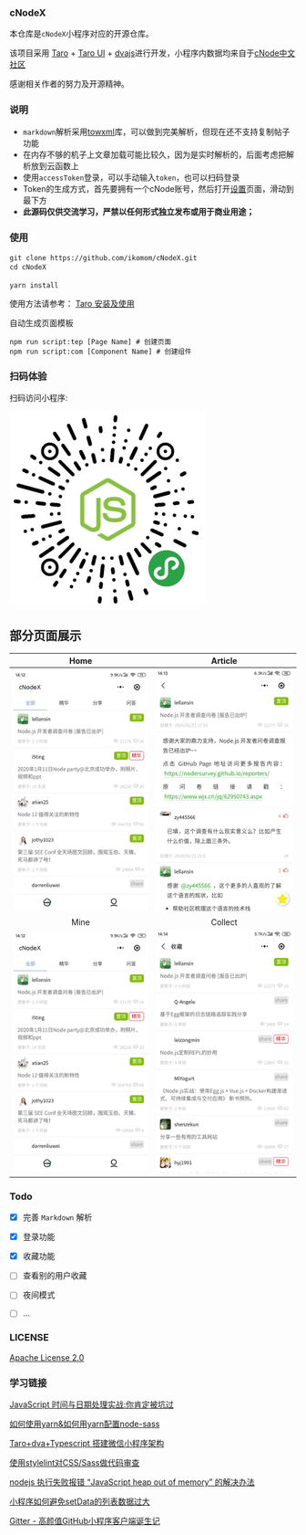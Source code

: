 ### cNodeX

本仓库是`cNodeX`小程序对应的开源仓库。

该项目采用 [Taro](https://taro.aotu.io/) + [Taro UI](https://taro-ui.aotu.io)  + [dvajs](https://dvajs.com/)进行开发，小程序内数据均来自于[cNode中文社区](https://cnodejs.org/api)


感谢相关作者的努力及开源精神。

### 说明

- `markdown`解析采用[towxml](https://github.com/sbfkcel/towxml)库，可以做到完美解析，但现在还不支持复制帖子功能
- 在内存不够的机子上文章加载可能比较久，因为是实时解析的，后面考虑把解析放到云函数上
- 使用`accessToken`登录，可以手动输入`token`，也可以扫码登录
- Token的生成方式，首先要拥有一个cNode账号，然后打开[设置](https://cnodejs.org/setting)页面，滑动到最下方
- **此源码仅供交流学习，严禁以任何形式独立发布或用于商业用途；**

### 使用

``` 
git clone https://github.com/ikomom/cNodeX.git
cd cNodeX

yarn install
```

使用方法请参考：
[Taro 安装及使用](https://nervjs.github.io/taro/docs/GETTING-STARTED.html)

自动生成页面模板
```
npm run script:tep [Page Name] # 创建页面
npm run script:com [Component Name] # 创建组件
```

### 扫码体验

扫码访问小程序:

![Gitter](./img/cnodx.jpg)

## 部分页面展示
|Home|Article|
| :---: | :---: |
|![首页](./img/Home.jpg) | ![文章](./img/article.jpg)|
|Mine|Collect|
|![我的](./img/Home.jpg) | ![收藏](./img/collect.jpg)|

### Todo

- [x] 完善 `Markdown` 解析
- [x] 登录功能
- [x] 收藏功能
- [ ] 查看别的用户收藏
- [ ] 夜间模式
- [ ] ...


### LICENSE

[Apache License 2.0](./LICENSE)

### 学习链接

[JavaScript 时间与日期处理实战:你肯定被坑过](https://segmentfault.com/a/1190000007581722)

[如何使用yarn&如何用yarn配置node-sass](https://www.jianshu.com/p/b37aa202da5c)

[Taro+dva+Typescript 搭建微信小程序架构](https://segmentfault.com/a/1190000019914194)

[使用stylelint对CSS/Sass做代码审查](https://www.cnblogs.com/exhuasted/p/6185887.html)

[nodejs 执行失败报错 “JavaScript heap out of memory” 的解决办法](https://lzw.me/a/angular-javascript-heap-out-of-memory.html)

[小程序如何避免setData的列表数据过大](https://www.cnblogs.com/xuhuang/p/10606499.html)

[Gitter - 高颜值GitHub小程序客户端诞生记](https://juejin.im/post/5c4c738ce51d4525211c129b#heading-0)
